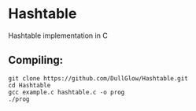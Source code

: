 # Hashtable
Hashtable implementation in C

## Compiling:

    git clone https://github.com/DullGlow/Hashtable.git
    cd Hashtable
    gcc example.c hashtable.c -o prog
    ./prog
